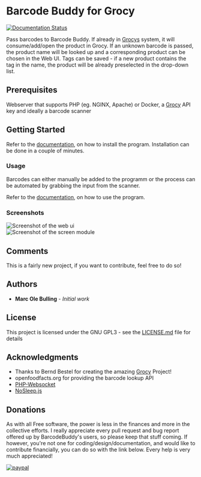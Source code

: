 # Barcode Buddy for Grocy

[![Documentation Status](https://readthedocs.org/projects/barcodebuddy-documentation/badge/?version=latest)](https://barcodebuddy-documentation.readthedocs.io/en/latest/?badge=latest)


Pass barcodes to Barcode Buddy. If already in [Grocys](https://github.com/grocy/grocy) system, it will consume/add/open the product in Grocy. If an unknown barcode is passed, the product name will be looked up and a corresponding product can be chosen in the Web UI. Tags can be saved - if a new product contains the tag in the name, the product will be already preselected in the drop-down list.

## Prerequisites

Webserver that supports PHP (eg. NGINX, Apache) or Docker, a [Grocy](https://github.com/grocy/grocy) API key and ideally a barcode scanner

## Getting Started

Refer to the [documentation](https://barcodebuddy-documentation.readthedocs.io/en/latest/), on how to install the program. Installation can be done in a couple of minutes.

### Usage

Barcodes can either manually be added to the programm or the process can be automated by grabbing the input from the scanner.

Refer to the [documentation](https://barcodebuddy-documentation.readthedocs.io/en/latest/), on how to use the program.


### Screenshots
![Screenshot of the web ui](https://raw.githubusercontent.com/Forceu/barcodebuddy/master/example/screenshots/FullSite_small.png)     
![Screenshot of the screen module](https://github.com/Forceu/barcodebuddy/raw/master/example/screenshots/Screen_small.gif)



## Comments

This is a fairly new project, if you want to contribute, feel free to do so! 

## Authors

* **Marc Ole Bulling** - *Initial work*


## License

This project is licensed under the GNU GPL3 - see the [LICENSE.md](LICENSE.md) file for details

## Acknowledgments

* Thanks to Bernd Bestel for creating the amazing [Grocy](https://github.com/grocy/grocy) Project!
* openfoodfacts.org for providing the barcode lookup API
* [PHP-Websocket](https://github.com/bloatless/php-websocket)
* [NoSleep.js](https://github.com/richtr/NoSleep.js)


## Donations

As with all Free software, the power is less in the finances and more in the collective efforts. I really appreciate every pull request and bug report offered up by BarcodeBuddy's users, so please keep that stuff coming. If however, you're not one for coding/design/documentation, and would like to contribute financially, you can do so with the link below. Every help is very much appreciated!

[![paypal](https://img.shields.io/badge/Donate-PayPal-green.svg)](https://www.paypal.com/cgi-bin/webscr?cmd=_donations&business=donate@bulling.mobi&lc=US&item_name=BarcodeBuddy&no_note=0&cn=&currency_code=EUR&bn=PP-DonationsBF:btn_donateCC_LG.gif:NonHosted)
